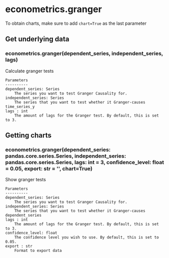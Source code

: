 # econometrics.granger

To obtain charts, make sure to add `chart=True` as the last parameter

## Get underlying data 
### econometrics.granger(dependent_series, independent_series, lags)

Calculate granger tests

    Parameters
    ----------
    dependent_series: Series
        The series you want to test Granger Causality for.
    independent_series: Series
        The series that you want to test whether it Granger-causes time_series_y
    lags : int
        The amount of lags for the Granger test. By default, this is set to 3.

## Getting charts 
### econometrics.granger(dependent_series: pandas.core.series.Series, independent_series: pandas.core.series.Series, lags: int = 3, confidence_level: float = 0.05, export: str = '', chart=True)

Show granger tests

    Parameters
    ----------
    dependent_series: Series
        The series you want to test Granger Causality for.
    independent_series: Series
        The series that you want to test whether it Granger-causes dependent_series
    lags : int
        The amount of lags for the Granger test. By default, this is set to 3.
    confidence_level: float
        The confidence level you wish to use. By default, this is set to 0.05.
    export : str
        Format to export data
